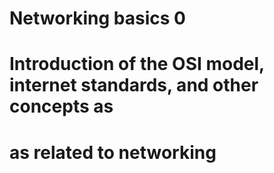 # Networking basics 0

# Introduction of the OSI model, internet standards, and other concepts as
# as related to networking
